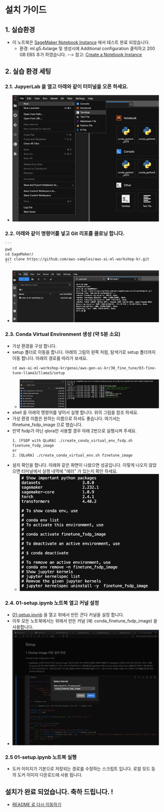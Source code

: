# 설치 가이드

## 1. 실습환경
- 이 노트북은 [SageMaker Notebook Instance](https://docs.aws.amazon.com/sagemaker/latest/dg/nbi.html) 에서 테스트 완료 되었습니다.
    - 환경: ml.g5.4xlarge 및 생성시에 Additional configuration 클릭하고 200 GB EBS 추가 하였습니다. --> 참고: [Create a Notebook Instance](https://docs.aws.amazon.com/sagemaker/latest/dg/howitworks-create-ws.html)

## 2. 실습 환경 세팅
### 2.1. JupyerLab 을 열고 아래와 같이 터미널을 오픈 하세요.
- ![open_terminal.png](img/open_terminal.png)
### 2.2. 아래와 같이 명령어를 넣고 Git 리포를 클로닝 합니다.
    ```
    pwd
    cd SageMaker/
    git clone https://github.com/aws-samples/aws-ai-ml-workshop-kr.git
    ```
- ![git_clone.png](img/git_clone.png)
### 2.3. Conda Virtual Environment 생성 (약 5분 소요)
- 가상 환경을 구성 합니다.
- setup 폴더로 이동을 합니다. 아래의 그림의 왼쪽 처럼, 탐색기로 setup 폴더까지 이동 합니다. 아래의 경로를 따라가 보세요.
    ```
    cd aws-ai-ml-workshop-kr/genai/aws-gen-ai-kr/30_fine_tune/03-fine-tune-llama3/llama3/setup
    ```
    - ![create_llama3.png](img/create_llama3.png)
- shell 을 아래의 명령어를 넣어서 실행 합니다. 위의 그림을 참조 하세요.
- 가상 환경 이름은 원하는 이름으로 하셔도 좋습니다. 여기서는 lfinetune_fsdp_image 으로 했습니다.
- 만약 fsdp가 아닌 qlora만 사용할 경우 아래 2번으로 실행시켜 주세요.
    ```
    1. [FSDP with QLoRA] ./create_conda_virtual_env_fsdp.sh finetune_fsdp_image 
    or
    2. [QLoRA] ./create_conda_virtual_env.sh finetune_image
    ```    
- 설치 확인을 합니다. 아래와 같은 화면이 나왔으면 성공입니다. 이렇게 나오지 않았으면 터미널에서 실행 내역에 "에러" 가 있는지 확인 하세요.
    - ![finish_shell.png](img/finish_shell.png)

### 2.4. 01-setup.ipynb 노트북 열고 커널 설정
- [01-setup.ipynb](01-setup.ipynb) 을 열고 위에서 만든 콘다 커널을 설정 합니다.
- 이후 모든 노트북에서는 위에서 만든 커널 (예: conda_finetune_fsdp_image) 을 사용합니다.
- ![setup_kernel.png](img/setup_kernel.png)

### 2.5 01-setup.ipynb 노트북 실행
- 도커 이미지가 기본으로 저장되는 경로를 수정하는 스크립트 입니다. 로컬 모드 등의 도커 이미지 다운로드에 사용 됩니다.

## 설치가 완료 되었습니다. 축하 드립니다. !
- [README 로 다시 이동하기](../README.md)






